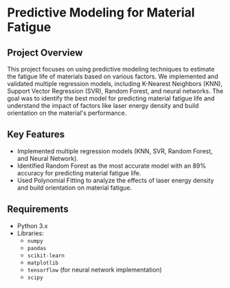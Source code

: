 # Predictive Modeling for Material Fatigue

## Project Overview
This project focuses on using predictive modeling techniques to estimate the fatigue life of materials based on various factors. We implemented and validated multiple regression models, including K-Nearest Neighbors (KNN), Support Vector Regression (SVR), Random Forest, and neural networks. The goal was to identify the best model for predicting material fatigue life and understand the impact of factors like laser energy density and build orientation on the material's performance.

## Key Features
- Implemented multiple regression models (KNN, SVR, Random Forest, and Neural Network).
- Identified Random Forest as the most accurate model with an 89% accuracy for predicting material fatigue life.
- Used Polynomial Fitting to analyze the effects of laser energy density and build orientation on material fatigue.

## Requirements
- Python 3.x
- Libraries: 
  - `numpy`
  - `pandas`
  - `scikit-learn`
  - `matplotlib`
  - `tensorflow` (for neural network implementation)
  - `scipy`
